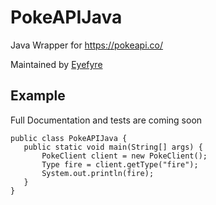 # PokeAPIJava
 Java Wrapper for https://pokeapi.co/
 
 Maintained by [Eyefyre](https://github.com/Eyefyre)
 
## Example
 Full Documentation and tests are coming soon
 ```
 public class PokeAPIJava {
    public static void main(String[] args) {
        PokeClient client = new PokeClient();
        Type fire = client.getType("fire");
        System.out.println(fire);
    }
}
```
